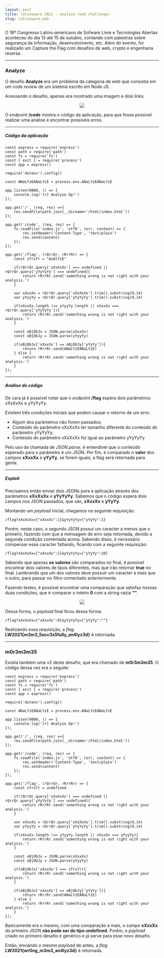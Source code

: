 ```yaml
---
layout: post
title: latinoware 2021 - analyze (web challenge)
slug: latinoware_web
---
```


O 18º Congresso Latino-americano de Sofware Livre e Tecnologias Abertas aconteceu do dia 13 até 15 de outubro, contando com palestras sobre segurança da informação, desenvolvimento, etc. Além do evento, foi realizado um Capture the Flag com desafios de web, crypto e engenharia reversa.

---
### Analyze

O desafio **Analyze** era um problema da categoria de web que consistia em um *code review* de um sistema escrito em Node JS.

Acessando o desafio, apenas era mostrado uma imagem e dois links.

<p align="center">
    <img src="/assets/latino-ware-1.png">
</p>

O *endpoint* **/code** mostra o código da aplicação, para que fosse possível realizar uma análise e encontrar possíveis erros.

---
##### Código da aplicação

```
const express = require('express')
const path = require('path')
const fs = require('fs')
const { exit } = require('process')
const app = express()

require('dotenv').config()

const ANaLYzEANaLYzE = process.env.ANaLYzEANaLYzE

app.listen(9000, () => {
    console.log('[+] Analyze Up!')
});

app.get('/', (req, res) =>{
    res.sendFile(path.join(__dirname+'/html/index.html'))
});

app.get('/code', (req, res) => {
    fs.readFile('index.js', 'utf8', (err, content) => {
        res.setHeader('Content-Type', 'text/plain')
        res.send(content)
    });
});

app.get('/flag', (rQrrQr, rRrrRr) => {
    const sTrsTr = "AnAlYzE" 
    
    if(rQrrQr.query['xXxXxXx'] === undefined || rQrrQr.query['yYyYyYy'] === undefined){
        return rRrrRr.send('something wrong is not right with your analysis.')
    }   

    var xXxxXx = rQrrQr.query['xXxXxXx'].trim().substring(0,14)
    var yYyyYy = rQrrQr.query['yYyYyYy'].trim().substring(0,14)

    if(xXxxXx.length !== yYyyYy.length || xXxxXx === rQrrQr.query['yYyYyYy']){
        return rRrrRr.send('something wrong is not right with your analysis.')
    }

    const oBjObJx = JSON.parse(xXxxXx)
    const oBjObJy = JSON.parse(yYyyYy)

    if(oBjObJx['xXxxXx'] == oBjObJy['yYyYy']){
        return rRrrRr.send(ANaLYzEANaLYzE)
    } else {
        return rRrrRr.send('something wrong is not right with your analysis.')
    }
});
```
---
##### Análise do código


De cara já é possível notar que o *endpoint* **/flag** espera dois parâmetros: xXxXxXx e yYyYyYy. 

Existem três condições iniciais que podem causar o retorno de um erro:
- Algum dos parâmetros não forem passados;
- Conteúdo do parâmetro xXxXxXx ter tamanho diferente do conteúdo do parâmetro yYyYyYy;
- Conteúdo do parâmetro xXxXxXx for igual ao parâmetro yYyYyYy

Pelo uso da chamada de *JSON.parse*, é entendível que o conteúdo esperado para o parâmetro é um JSON. Por fim, é comparado o **valor** dos campos **xXxxXx** e **yYyYy**, se forem iguais, a flag será retornada para gente.

---
##### Exploit

Precisamos então enviar dois JSONs para a aplicação através dos parâmetros **xXxXxXx** e **yYyYyYy**. Sabemos que o código espera dois campos nos JSON passados, que são, **xXxxXx** e **yYyYy**.

Montando um *payload* inicial, chegamos na seguinte requisição:

```
/flag?xXxXxXx={"xXxxXx":1}&yYyYyYy={"yYyYy":1}
```

Porém, neste caso, o segundo JSON possui um caracter a menos que o primeiro, fazendo com que a mensagem de erro seja retornada, devido a segunda condição comentada acima. Sabendo disso, é necessário compensar esse caracter faltando, ficando com a seguinte requisição:

```
/flag?xXxXxXx={"xXxxXx":1}&yYyYyYy={"yYyYy":10}
```

Sabendo que apenas **os valores** são comparados no final, é possível encontrar dois valores de tipos diferentes, mas que irão retornar **true** no final. Lembrando que um dos valores deve possuir um caracter a mais que o outro, para passar no filtro comentado anteriormente.

Fazendo testes, é possível encontrar uma comparação que satisfaz nossas duas condições, que é comparar o inteiro **0** com a string vazia **""**.


<p align="center">
    <img src="/assets/latino-ware-2.png">
</p>

Dessa forma, o *payload* final ficou dessa forma:

```
/flag?xXxXxXx={"xXxxXx":0}&yYyYyYy={"yYyYy":""}
```

Realizando essa requisição, a *flag* **LW2021{m3m3_5ucc3s5fully_an4lyz3d}** é retornada.

---
### m0r3m3m35

Existia também uma v2 deste desafio, que era chamado de **m0r3m3m35**. O código dessa vez era o seguite: 

```
const express = require('express')
const path = require('path')
const fs = require('fs')
const { exit } = require('process')
const app = express()

require('dotenv').config()

const ANaLYzEANaLYzE = process.env.ANaLYzEANaLYzE

app.listen(9000, () => {
    console.log('[+] Analyze Up!')
});

app.get('/', (req, res) =>{
    res.sendFile(path.join(__dirname+'/html/index.html'))
});

app.get('/code', (req, res) => {
    fs.readFile('index.js', 'utf8', (err, content) => {
        res.setHeader('Content-Type', 'text/plain')
        res.send(content)
    });
});

app.get('/flag', (rQrrQr, rRrrRr) => {
    const sTrsTr = undefined
    
    if(rQrrQr.query['xXxXxXx'] === undefined || rQrrQr.query['yYyYyYy'] === undefined){
        return rRrrRr.send('something wrong is not right with your analysis.')
    }   

    var xXxxXx = rQrrQr.query['xXxXxXx'].trim().substring(0,14)
    var yYyyYy = rQrrQr.query['yYyYyYy'].trim().substring(0,14)

    if(xXxxXx.length !== yYyyYy.length || xXxxXx === yYyyYy){
        return rRrrRr.send('something wrong is not right with your analysis.')
    }

    const oBjObJx = JSON.parse(xXxxXx)
    const oBjObJy = JSON.parse(yYyyYy)

    if(oBjObJx['xXxxXx'] === sTrsTr){
        return rRrrRr.send('something wrong is not right with your analysis.')
    }

    if(oBjObJx['xXxxXx'] == oBjObJy['yYyYy']){
        return rRrrRr.send(ANaLYzEANaLYzE)
    } else {
        return rRrrRr.send('something wrong is not right with your analysis.')
    }
});
```

Basicamente era o mesmo, com uma comparação a mais, o campo **xXxxXx** do primeiro JSON **não pode ser do tipo undefined**. Porém, o *payload* criado no primeiro desafio é genérico e já serve para esse novo desafio.

Então, enviando o mesmo *payload* de antes, a *flag* **LW2021{wr0ng_m3m3_an4lyz3d}** é retornada. 
